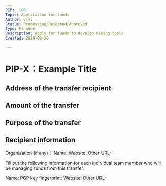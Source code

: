 ```yaml
---
PIP:  100
Topic: Application for funds 
Author: vivi 
Status: Processing/Rejected/Approved 
Type: Finance
Description: Apply for funds to develop mining tools
Created: 2019-08-20

---
```


# PIP-X：Example Title

## Address of the transfer recipient

## Amount of the transfer

## Purpose of the transfer

## Recipient information

Organization (if any)：
Name:
Website:
Other URL:

Fill out the following information for each individual team member who will be managing funds from this transfer:

Name:
PGP key fingerprint:
Website:
Other URL:

